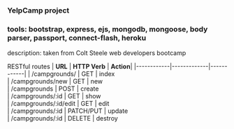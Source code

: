 ### YelpCamp project
### tools: bootstrap, express, ejs, mongodb, mongoose, body parser, passport, connect-flash, heroku

description: taken from Colt Steele web developers bootcamp

RESTful routes
| **URL** | **HTTP Verb** |  **Action**|
|------------|-------------|------------|
| /campgrounds/         | GET       | index  
| /campgrounds/new         | GET       | new   
| /campgrounds          | POST      | create   
| /campgrounds/:id      | GET       | show       
| /campgrounds/:id/edit | GET       | edit       
| /campgrounds/:id      | PATCH/PUT | update    
| /campgrounds/:id      | DELETE    | destroy  
